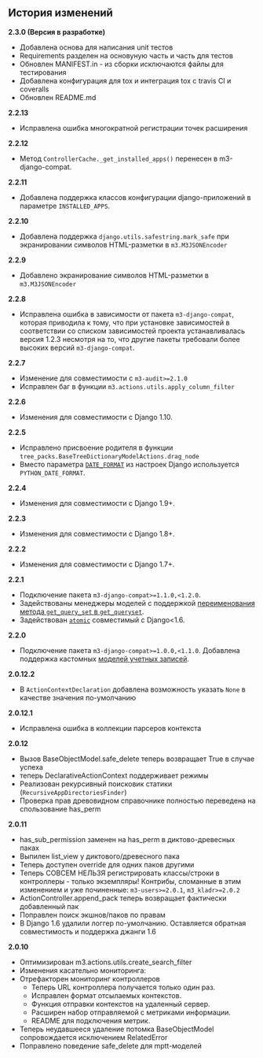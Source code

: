 ## История изменений

**2.3.0 (Версия в разработке)**
- Добавлена основа для написания unit тестов
- Requirements разделен на основуную часть и часть для тестов
- Обновлен MANIFEST.in - из сборки исключаются файлы для тестирования
- Добавлена конфигурация для tox и интеграция tox с travis CI и coveralls
- Обновлен README.md

**2.2.13**
- Исправлена ошибка многократной регистрации точек расширения

**2.2.12**
- Метод ``ControllerCache._get_installed_apps()`` перенесен в m3-django-compat.

**2.2.11**
- Добавлена поддержка классов конфигурации django-приложений в параметре
  ``INSTALLED_APPS``.

**2.2.10**
- Добавлена поддержка ``django.utils.safestring.mark_safe`` при экранировании
  символов HTML-разметки в ``m3.M3JSONEncoder``

**2.2.9**
- Добавлено экранирование символов HTML-разметки в ``m3.M3JSONEncoder``

**2.2.8**
- Исправлена ошибка в зависимости от пакета ``m3-django-compat``, которая
  приводила к тому, что при установке зависимостей в соответствии со списком
  зависимостей проекта устанавливалась версия 1.2.3 несмотря на то, что другие
  пакеты требовали более высоких версий ``m3-django-compat``.

**2.2.7**
- Изменение для совместимости с `m3-audit>=2.1.0`
- Исправлен баг в функции ``m3.actions.utils.apply_column_filter``

**2.2.6**
- Изменения для совместимости с Django 1.10.

**2.2.5**
- Исправлено присвоение родителя в функции ``tree_packs.BaseTreeDictionaryModelActions.drag_node``
- Вместо параметра [`DATE_FORMAT`](https://docs.djangoproject.com/en/1.9/ref/settings/#date-format) из настроек Django используется 
 `PYTHON_DATE_FORMAT`.

**2.2.4**
- Изменения для совместимости с Django 1.9+.

**2.2.3**
- Изменения для совместимости с Django 1.8+.

**2.2.2**
- Изменения для совместимости с Django 1.7+.

**2.2.1**
- Подключение пакета `m3-django-compat>=1.1.0,<1.2.0`.
- Задействованы менеджеры моделей с поддержкой [переименования метода
  ``get_query_set`` в ``get_queryset``](https://docs.djangoproject.com/en/1.9/releases/1.6/#get-query-set-and-similar-methods-renamed-to-get-queryset).
- Задействован [``atomic``](https://docs.djangoproject.com/en/1.9/topics/db/transactions/#django.db.transaction.atomic)
  совместимый с Django<1.6.

**2.2.0**
- Подключение пакета `m3-django-compat>=1.0.0,<1.1.0`. Добавлена поддержка
  кастомных [моделей учетных записей](https://docs.djangoproject.com/en/1.9/topics/auth/customizing/#auth-custom-user).

**2.0.12.2**
- В ``ActionContextDeclaration`` добавлена возможность указать ``None`` в качестве значения по-умолчанию

**2.0.12.1**
- Исправлена ошибка в коллекции парсеров контекста

**2.0.12**
- Вызов BaseObjectModel.safe_delete теперь возвращает True в случае успеха
- теперь DeclarativeActionContext поддерживает режимы
- Реализован рекурсивный поисковик статики (``RecursiveAppDirectoriesFinder``)
- Проверка прав древовидном справочнике полностью переведена на спользование has_perm

**2.0.11**
- has_sub_permission заменен на has_perm в диктово-древесных паках
- Выпилен list_view у диктового/древесного пака
- Теперь доступен override для одних паков другими
- Теперь СОВСЕМ НЕЛЬЗЯ регистрировать классы/строки в контроллеры - только экземпляры! Контрибы, сломанные в этим изменением и уже починенные: `m3-users>=2.0.1`, `m3_kladr>=2.0.2`
- ActionController.append_pack теперь возвращает фактически добавленный пак
- Поправлен поиск экшнов/паков по правам
- В Django 1.6 удалили логгер по-умолчанию. Оставляется обратная совместимость и поддержка джанги 1.6

**2.0.10**
- Оптимизирован m3.actions.utils.create_search_filter
- Изменения касательно мониторинга:
- Отрефакторен мониторинг контроллеров
  - Теперь URL контроллера получается только один раз.
  - Исправлен формат отсылаемых контекстов.
  - Функция отправки контекстов на удаленный сервер.
  - Расширен набор отправляемой с метриками информации.
  - README для подключения метрик.
- Теперь неудавшееся удаление потомка BaseObjectModel сопровождается исключением RelatedError
- Поправлено поведение safe_delete для mptt-моделей

